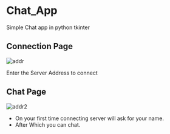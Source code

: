 # Chat_App
Simple Chat app in python tkinter

## Connection Page
  ![addr](https://github.com/Addy897/Chat_App/assets/145797684/ef6fb9ac-a642-411b-b0e3-04a48f746348)

  Enter the Server Address to connect

## Chat Page
  
  ![addr2](https://github.com/Addy897/Chat_App/assets/145797684/f5f36f62-fb48-4eee-9bb0-feac44b0626d)

  - On your first time connecting server will ask for your name.
  - After Which you can chat.
